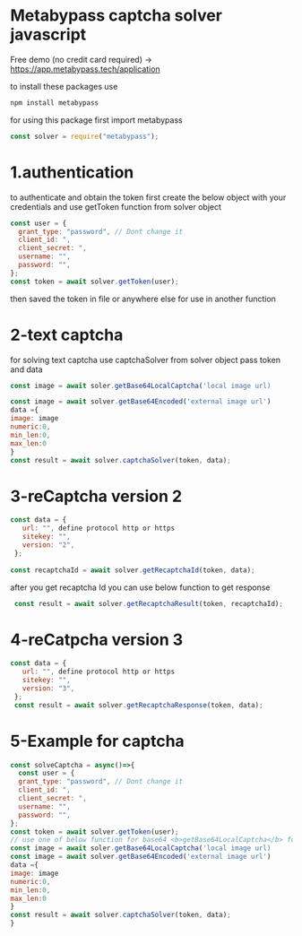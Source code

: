 # Metabypass captcha solver javascript

Free demo (no credit card required) -> https://app.metabypass.tech/application




to install these packages use 
```javascript
npm install metabypass
```

for using this package first import metabypass
```javascript
const solver = require("metabypass");
````

# 1.authentication


to authenticate and obtain the token first create the below object with your credentials and use getToken function from solver object

```javascript
const user = {
  grant_type: "password", // Dont change it
  client_id: ",
  client_secret: ",
  username: "",
  password: "",
};
const token = await solver.getToken(user);
```


then saved the token in file or anywhere else for use in another function

# 2-text captcha


for solving text captcha use captchaSolver from solver object
pass token and data 
```javascript
const image = await soler.getBase64LocalCaptcha('local image url)

const image = await solver.getBase64Encoded('external image url') 
data ={
image: image
numeric:0,
min_len:0,
max_len:0
}
const result = await solver.captchaSolver(token, data);
```

# 3-reCaptcha version 2
 ```javascript
const data = {
    url: "", define protocol http or https
    sitekey: "",
    version: "2",
  };
  
 const recaptchaId = await solver.getRecaptchaId(token, data);
 ```
 after you get recaptcha Id you can use below function to get response
```javascript 
 const result = await solver.getRecaptchaResult(token, recaptchaId);
 ```
  
 # 4-reCatpcha version 3
 
 ```javascript
 const data = {
    url: "", define protocol http or https
    sitekey: "",
    version: "3",
  };
  const result = await solver.getRecaptchaResponse(token, data);
```
# 5-Example for captcha
```javascript
const solveCaptcha = async()=>{
  const user = {
  grant_type: "password", // Dont change it
  client_id: ",
  client_secret: ",
  username: "",
  password: "",
};
const token = await solver.getToken(user);
// use one of below function for base64 <b>getBase64LocalCaptcha</b> for local image and <b>getBase64Encoded</b> for external image
const image = await soler.getBase64LocalCaptcha('local image url)
const image = await solver.getBase64Encoded('external image url') 
data ={
image: image
numeric:0,
min_len:0,
max_len:0
}
const result = await solver.captchaSolver(token, data);
}
```
